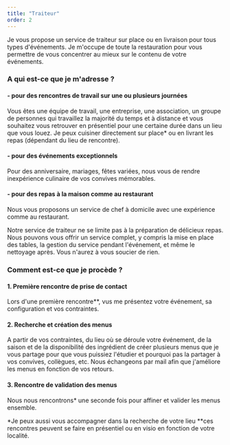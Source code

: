 ```yaml
---
title: "Traiteur"
order: 2
---
```

Je vous propose un service de traiteur sur place ou en livraison pour tous types d'événements. Je m'occupe de toute la restauration pour vous permettre de vous concentrer au mieux sur le contenu de votre événements.

### A qui est-ce que je m'adresse ? 

#### - pour des rencontres de travail sur une ou plusieurs journées
Vous êtes une équipe de travail, une entreprise, une association, un groupe de personnes qui travaillez la majorité du temps et à distance et vous souhaitez vous retrouver en présentiel pour une certaine durée dans un lieu que vous louez. Je peux cuisiner directement sur place* ou en livrant les repas (dépendant du lieu de rencontre).

#### - pour des événements exceptionnels
Pour des anniversaire, mariages, fêtes variées, nous vous de rendre inexpérience culinaire de vos convives mémorables. 

#### - pour des repas à la maison comme au restaurant
Nous vous proposons un service de chef à domicile avec une expérience comme au restaurant.

Notre service de traiteur ne se limite pas à la préparation de délicieux repas. Nous pouvons vous offrir un service complet, y compris la mise en place des tables, la gestion du service pendant l'événement, et même le nettoyage après. Vous n'aurez à vous soucier de rien.

### Comment est-ce que je procède ?

#### 1. Première rencontre de prise de contact
Lors d'une première rencontre**, vus me présentez votre événement, sa configuration et vos contraintes.

#### 2. Recherche et création des menus
A partir de vos contraintes, du lieu où se déroule votre événement, de la saison et de la disponibilité des ingrédient de créer plusieurs menus que je vous partage pour que vous puissiez l'étudier et pourquoi pas la partager à vos convives, collègues, etc.
Nous échangeons par mail afin que j'améliore les menus en fonction de vos retours.

#### 3. Rencontre de validation des menus
Nous nous rencontrons* une seconde fois pour affiner et valider les menus ensemble.

*Je peux aussi vous accompagner dans la recherche de votre lieu
**ces rencontres peuvent se faire en présentiel ou en visio en fonction de votre localité. 